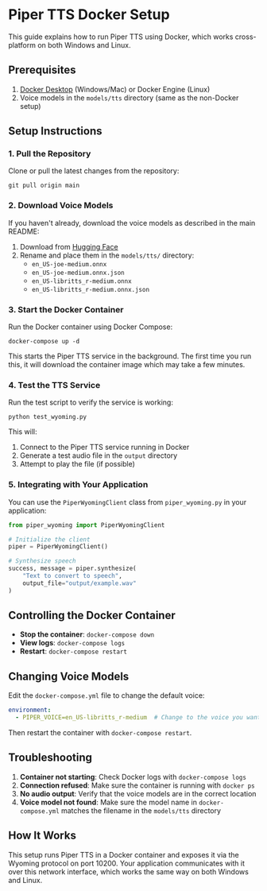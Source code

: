 # Piper TTS Docker Setup

This guide explains how to run Piper TTS using Docker, which works cross-platform on both Windows and Linux.

## Prerequisites

1. [Docker Desktop](https://www.docker.com/products/docker-desktop/) (Windows/Mac) or Docker Engine (Linux)
2. Voice models in the `models/tts` directory (same as the non-Docker setup)

## Setup Instructions

### 1. Pull the Repository

Clone or pull the latest changes from the repository:

```
git pull origin main
```

### 2. Download Voice Models

If you haven't already, download the voice models as described in the main README:

1. Download from [Hugging Face](https://huggingface.co/rhasspy/piper-voices/tree/main/en/en_US)
2. Rename and place them in the `models/tts/` directory:
   - `en_US-joe-medium.onnx`
   - `en_US-joe-medium.onnx.json`
   - `en_US-libritts_r-medium.onnx`
   - `en_US-libritts_r-medium.onnx.json`

### 3. Start the Docker Container

Run the Docker container using Docker Compose:

```
docker-compose up -d
```

This starts the Piper TTS service in the background. The first time you run this, it will download the container image which may take a few minutes.

### 4. Test the TTS Service

Run the test script to verify the service is working:

```
python test_wyoming.py
```

This will:
1. Connect to the Piper TTS service running in Docker
2. Generate a test audio file in the `output` directory
3. Attempt to play the file (if possible)

### 5. Integrating with Your Application

You can use the `PiperWyomingClient` class from `piper_wyoming.py` in your application:

```python
from piper_wyoming import PiperWyomingClient

# Initialize the client
piper = PiperWyomingClient()

# Synthesize speech
success, message = piper.synthesize(
    "Text to convert to speech", 
    output_file="output/example.wav"
)
```

## Controlling the Docker Container

- **Stop the container**: `docker-compose down`
- **View logs**: `docker-compose logs`
- **Restart**: `docker-compose restart`

## Changing Voice Models

Edit the `docker-compose.yml` file to change the default voice:

```yaml
environment:
  - PIPER_VOICE=en_US-libritts_r-medium  # Change to the voice you want
```

Then restart the container with `docker-compose restart`.

## Troubleshooting

1. **Container not starting**: Check Docker logs with `docker-compose logs`
2. **Connection refused**: Make sure the container is running with `docker ps`
3. **No audio output**: Verify that the voice models are in the correct location
4. **Voice model not found**: Make sure the model name in `docker-compose.yml` matches the filename in the `models/tts` directory

## How It Works

This setup runs Piper TTS in a Docker container and exposes it via the Wyoming protocol on port 10200. Your application communicates with it over this network interface, which works the same way on both Windows and Linux.
